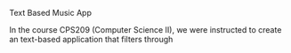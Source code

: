 Text Based Music App

In the course CPS209 (Computer Science II), we were instructed to create an text-based application that filters through 
